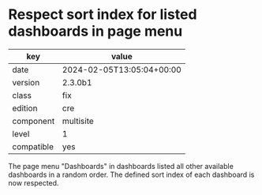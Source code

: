 [//]: # (werk v2)
# Respect sort index for listed dashboards in page menu

key        | value
---------- | ---
date       | 2024-02-05T13:05:04+00:00
version    | 2.3.0b1
class      | fix
edition    | cre
component  | multisite
level      | 1
compatible | yes

The page menu "Dashboards" in dashboards listed all other available dashboards
in a random order. The defined sort index of each dashboard is now respected.

